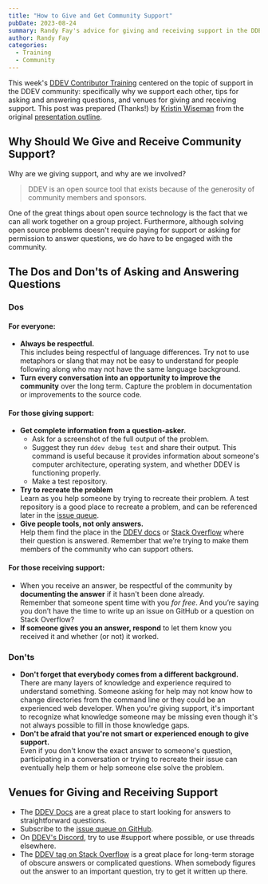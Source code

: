 ```yaml
---
title: "How to Give and Get Community Support"
pubDate: 2023-08-24
summary: Randy Fay's advice for giving and receiving support in the DDEV community
author: Randy Fay
categories:
  - Training
  - Community
---
```


This week's [DDEV Contributor Training](contributor-training.md) centered on the topic of support in the DDEV community: specifically why we support each other, tips for asking and answering questions, and venues for giving and receiving support. This post was prepared (Thanks!) by [Kristin Wiseman](https://github.com/kristin-wiseman) from the original [presentation outline](https://randyfay.notion.site/How-to-give-and-get-community-support-ad54b5a9bd0143f7ab5d2685fd88ba44).

## Why Should We Give and Receive Community Support?

Why are we giving support, and why are we involved?  

> DDEV is an open source tool that exists because of the generosity of community members and sponsors.  

One of the great things about open source technology is the fact that we can all work together on a group project. Furthermore, although solving open source problems doesn't require paying for support or asking for permission to answer questions, we do have to be engaged with the community.

## The Dos and Don'ts of Asking and Answering Questions
### Dos

#### For everyone:
- **Always be respectful.**  
This includes being respectful of language differences. Try not to use metaphors or slang that may not be easy to understand for people following along who may not have the same language background.
- **Turn every conversation into an opportunity to improve the community** over the long term. Capture the problem in documentation or improvements to the source code.

#### For those giving support:
- **Get complete information from a question-asker.**  
    - Ask for a screenshot of the full output of the problem.  
    - Suggest they run `ddev debug test` and share their output. This command is useful because it provides information about someone's computer architecture, operating system, and whether DDEV is functioning properly. 
    - Make a test repository.  
- **Try to recreate the problem**  
    Learn as you help someone by trying to recreate their problem. A test repository is a good place to recreate a problem, and can be referenced later in the [issue queue](https://github.com/ddev/ddev/issues). 
- **Give people tools, not only answers.**  
    Help them find the place in the [DDEV docs](https://ddev.readthedocs.io/en/stable/) or [Stack Overflow](https://stackoverflow.com/tags/ddev) where their question is answered. Remember that we’re trying to make them members of the community who can support others.

#### For those receiving support:
- When you receive an answer, be respectful of the community by **documenting the answer** if it hasn't been done already.   
    Remember that someone spent time with you *for free*. And you’re saying you don’t have the time to write up an issue on GitHub or a question on Stack Overflow?
- **If someone gives you an answer, respond** to let them know you received it and whether (or not) it worked.

### Don'ts
- **Don't forget that everybody comes from a different background.**  
    There are many layers of knowledge and experience required to understand something. Someone asking for help may not know how to change directories from the command line or they could be an experienced web developer. When you're giving support, it's important to recognize what knowledge someone may be missing even though it's not always possible to fill in those knowledge gaps.
- **Don't be afraid that you're not smart or experienced enough to give support.**  
    Even if you don't know the exact answer to someone's question, participating in a conversation or trying to recreate their issue can eventually help them or help someone else solve the problem.

## Venues for Giving and Receiving Support
- The [DDEV Docs](https://ddev.readthedocs.io/en/stable/) are a great place to start looking for answers to straightforward questions.
- Subscribe to the [issue queue on GitHub](https://github.com/ddev/ddev/issues).
- On [DDEV's Discord](https://discord.gg/5wjP76mBJD), try to use #support where possible, or use threads elsewhere.
- The [DDEV tag on Stack Overflow](https://stackoverflow.com/tags/ddev) is a great place for long-term storage of obscure answers or complicated questions. When somebody figures out the answer to an important question, try to get it written up there.
